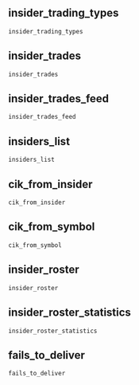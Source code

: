 ## insider\_trading\_types
```@docs
insider_trading_types
```

## insider\_trades
```@docs
insider_trades
```

## insider\_trades\_feed
```@docs
insider_trades_feed
```

## insiders_list
```@docs
insiders_list
```

## cik\_from\_insider
```@docs
cik_from_insider
```

## cik\_from\_symbol
```@docs
cik_from_symbol
```

## insider\_roster
```@docs
insider_roster
```

## insider\_roster\_statistics
```@docs
insider_roster_statistics
```

## fails\_to\_deliver
```@docs
fails_to_deliver
```